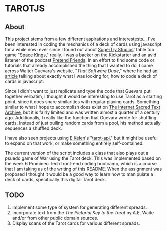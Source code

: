 # TAROTJS

## About

This project stems from a few different aspirations and interestests... I've been interested in coding the mechanics of a deck of cards using javascript for a while now; ever since I found out about [SuperTry Studios](https://supertry.itch.io/)' table top game "[Space Kings](https://supertry.itch.io/spacekings)," really. I was a backer on the Kickstarter and an avid listener of the podcast [Pretend Friends](https://pretendfriends.libsyn.com/). In an effort to find some code or tutorials that already accomplished the thing that I wanted to do, I came across Walter Guevara's website, "*That Software Dude*," where he had [an article](https://www.thatsoftwaredude.com/content/6196/coding-a-card-deck-in-javascript) talking about exactly what I was looking for; how to code a deck of cards in javascript.

Since I didn't want to just replicate and type the code that Guevara put together verbatim, I thought it would be interesting to use Tarot as a starting point, since it does share similarities with regular playing cards. Something similar to what I hope to accomplish does exist on [The Internet Sacred Text Archive](https://www.sacred-texts.com/tarot/pkt/tarot0.htm), but it is fairly limited and was written almost a quarter of a century ago. Additionally, I really like the function that Guevara wrote for shuffling cards. Instead of just pulling random cards from a pool, his method actually sequences a shuffled deck. 

I have also seen projects using [E Kelen](https://github.com/ekelen)'s "[tarot-api](https://github.com/ekelen/tarot-api)," but it might be useful to expand on that work, or make something entirely self-contained.

The current version of the script includes a class that also plays out a psuedo game of War using the Tarot deck. This was implemented based on the week 6 Promineo Tech front-end coding bootcamp, which is a course that I am taking as of the writing of this README. When the assignment was proposed I thought it would be a good way to learn how to manipulate a deck of cards, specifically this digital Tarot deck.

## TODO

1. Implement some type of system for generating different spreads.
2. Incorporate text from the *The Pictorial Key to the Tarot* by A.E. Waite and/or from other public domain sources.
3. Display scans of the Tarot cards for various different spreads.
